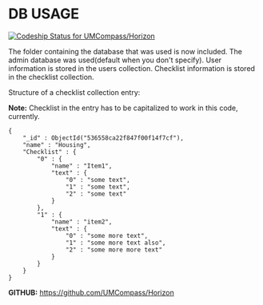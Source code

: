 DB USAGE
=========

[ ![Codeship Status for UMCompass/Horizon](https://www.codeship.io/projects/ee5895b0-f38c-0131-703c-46df43419009/status)](https://www.codeship.io/projects/27910)

<p>The folder containing the database that was used is now included. The admin database was used(default when you don't specify). User information is stored in the users collection. Checklist information is stored in the checklist collection.</p>

Structure of a checklist collection entry:

<b>Note:</b> Checklist in the entry has to be capitalized to work in this code, currently.

```
{
	"_id" : ObjectId("536558ca22f847f00f14f7cf"),
	"name" : "Housing",
	"Checklist" : {
		"0" : {
			"name" : "Item1",
			"text" : {
				"0" : "some text",
				"1" : "some text",
				"2" : "some text"
			}
		},
		"1" : {
			"name" : "item2",
			"text" : {
				"0" : "some more text",
				"1" : "some more text also",
				"2" : "some more more text"
			}
		}
	}
}

```


<b>GITHUB:</b> https://github.com/UMCompass/Horizon
